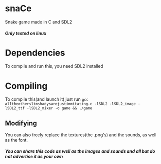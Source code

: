 # snaCe
Snake game made in C and SDL2
##### *Only tested on linux*
# Dependencies
To compile and run this, you need SDL2 installed
# Compiling
To compile this(and launch it) just run
`gcc alltheotherslimshadysarejustimmitating.c -lSDL2 -lSDL2_image -lSDL2_ttf -lSDL2_mixer -o game && ./game`
## Modifying
You can also freely replace the textures(the .png's) and the sounds, as well as the font.
##### You can share this code as well as the images and sounds and all but do not advertise it as your own
